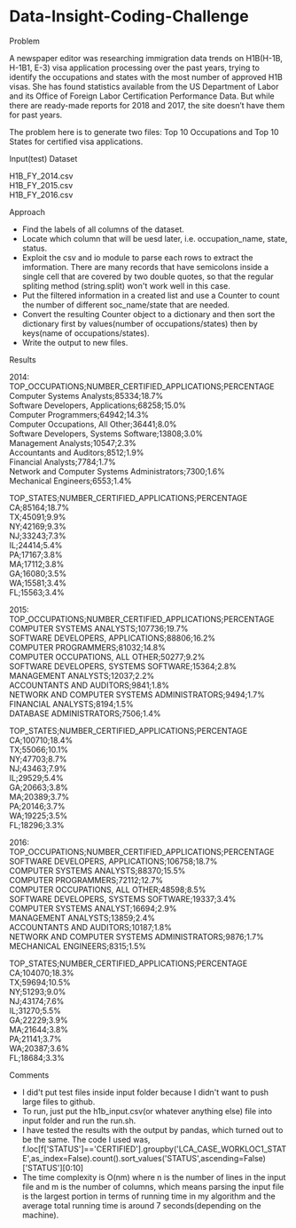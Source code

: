 # Data-Insight-Coding-Challenge

Problem

A newspaper editor was researching immigration data trends on H1B(H-1B, H-1B1, E-3) visa application processing over the past years, trying to identify the occupations and states with the most number of approved H1B visas. She has found statistics available from the US Department of Labor and its Office of Foreign Labor Certification Performance Data. But while there are ready-made reports for 2018 and 2017, the site doesn’t have them for past years.

The problem here is to generate two files: Top 10 Occupations and Top 10 States for certified visa applications.

Input(test) Dataset

H1B_FY_2014.csv  
H1B_FY_2015.csv  
H1B_FY_2016.csv  

Approach

- Find the labels of all columns of the dataset.
- Locate which column that will be uesd later, i.e. occupation_name, state, status.
- Exploit the csv and io module to parse each rows to extract the imformation. There are many records that have semicolons inside a single cell that are covered by two double quotes, so that the regular spliting method (string.split) won't work well in this case.
- Put the filtered information in a created list and use a Counter to count the number of different soc_name/state that are needed.
- Convert the resulting Counter object to a dictionary and then sort the dictionary first by values(number of occupations/states) then by keys(name of occupations/states).
- Write the output to new files.

Results

2014:  
TOP_OCCUPATIONS;NUMBER_CERTIFIED_APPLICATIONS;PERCENTAGE  
Computer Systems Analysts;85334;18.7%  
Software Developers, Applications;68258;15.0%  
Computer Programmers;64942;14.3%  
Computer Occupations, All Other;36441;8.0%  
Software Developers, Systems Software;13808;3.0%  
Management Analysts;10547;2.3%  
Accountants and Auditors;8512;1.9%  
Financial Analysts;7784;1.7%  
Network and Computer Systems Administrators;7300;1.6%  
Mechanical Engineers;6553;1.4%  

TOP_STATES;NUMBER_CERTIFIED_APPLICATIONS;PERCENTAGE  
CA;85164;18.7%  
TX;45091;9.9%  
NY;42169;9.3%  
NJ;33243;7.3%  
IL;24414;5.4%  
PA;17167;3.8%  
MA;17112;3.8%  
GA;16080;3.5%  
WA;15581;3.4%  
FL;15563;3.4%  

2015:  
TOP_OCCUPATIONS;NUMBER_CERTIFIED_APPLICATIONS;PERCENTAGE  
COMPUTER SYSTEMS ANALYSTS;107736;19.7%  
SOFTWARE DEVELOPERS, APPLICATIONS;88806;16.2%  
COMPUTER PROGRAMMERS;81032;14.8%  
COMPUTER OCCUPATIONS, ALL OTHER;50277;9.2%  
SOFTWARE DEVELOPERS, SYSTEMS SOFTWARE;15364;2.8%  
MANAGEMENT ANALYSTS;12037;2.2%  
ACCOUNTANTS AND AUDITORS;9841;1.8%  
NETWORK AND COMPUTER SYSTEMS ADMINISTRATORS;9494;1.7%  
FINANCIAL ANALYSTS;8194;1.5%  
DATABASE ADMINISTRATORS;7506;1.4%  

TOP_STATES;NUMBER_CERTIFIED_APPLICATIONS;PERCENTAGE  
CA;100710;18.4%  
TX;55066;10.1%  
NY;47703;8.7%  
NJ;43463;7.9%  
IL;29529;5.4%  
GA;20663;3.8%  
MA;20389;3.7%  
PA;20146;3.7%  
WA;19225;3.5%  
FL;18296;3.3%  

2016:
TOP_OCCUPATIONS;NUMBER_CERTIFIED_APPLICATIONS;PERCENTAGE  
SOFTWARE DEVELOPERS, APPLICATIONS;106758;18.7%  
COMPUTER SYSTEMS ANALYSTS;88370;15.5%  
COMPUTER PROGRAMMERS;72112;12.7%  
COMPUTER OCCUPATIONS, ALL OTHER;48598;8.5%  
SOFTWARE DEVELOPERS, SYSTEMS SOFTWARE;19337;3.4%  
COMPUTER SYSTEMS ANALYST;16694;2.9%  
MANAGEMENT ANALYSTS;13859;2.4%  
ACCOUNTANTS AND AUDITORS;10187;1.8%  
NETWORK AND COMPUTER SYSTEMS ADMINISTRATORS;9876;1.7%  
MECHANICAL ENGINEERS;8315;1.5%  

TOP_STATES;NUMBER_CERTIFIED_APPLICATIONS;PERCENTAGE  
CA;104070;18.3%  
TX;59694;10.5%  
NY;51293;9.0%  
NJ;43174;7.6%  
IL;31270;5.5%  
GA;22229;3.9%  
MA;21644;3.8%  
PA;21141;3.7%  
WA;20387;3.6%  
FL;18684;3.3%  


Comments

- I did't put test files inside input folder because I didn't want to push large files to github.
- To run, just put the h1b_input.csv(or whatever anything else) file into input folder and run the run.sh.
- I have tested the results with the output by pandas, which turned out to be the same. The code I used was, f.loc[f['STATUS']=='CERTIFIED'].groupby('LCA_CASE_WORKLOC1_STATE',as_index=False).count().sort_values('STATUS',ascending=False)['STATUS'][0:10]
- The time complexity is O(nm) where n is the number of lines in the input file and m is the number of columns, which means parsing the input file is the largest portion in terms of running time in my algorithm and the average total running time is around 7 seconds(depending on the machine).